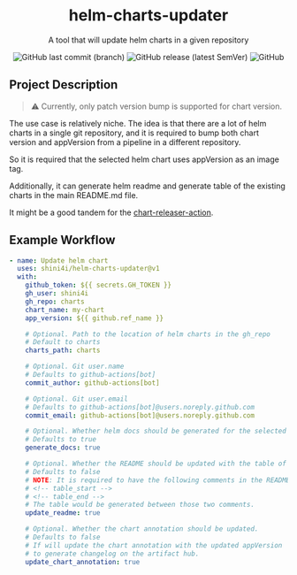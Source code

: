 <div align="center">

# helm-charts-updater

A tool that will update helm charts in a given repository

![GitHub last commit (branch)](https://img.shields.io/github/last-commit/shini4i/helm-charts-updater/main?style=plastic)
![GitHub release (latest SemVer)](https://img.shields.io/github/v/release/shini4i/helm-charts-updater?style=plastic)
![GitHub](https://img.shields.io/github/license/shini4i/helm-charts-updater?style=plastic)

</div>

## Project Description

> :warning: Currently, only patch version bump is supported for chart version.

The use case is relatively niche. The idea is that there are a lot of helm charts in a single git
repository, and it is required to bump both chart version and appVersion from a pipeline in a different repository.

So it is required that the selected helm chart uses appVersion as an image tag.

Additionally, it can generate helm readme and generate table of the existing charts in the main README.md file.

It might be a good tandem for the [chart-releaser-action](https://github.com/helm/chart-releaser-action).

## Example Workflow

```yaml
- name: Update helm chart
  uses: shini4i/helm-charts-updater@v1
  with:
    github_token: ${{ secrets.GH_TOKEN }}
    gh_user: shini4i
    gh_repo: charts
    chart_name: my-chart
    app_version: ${{ github.ref_name }}

    # Optional. Path to the location of helm charts in the gh_repo
    # Default to charts
    charts_path: charts

    # Optional. Git user.name
    # Defaults to github-actions[bot]
    commit_author: github-actions[bot]

    # Optional. Git user.email
    # Defaults to github-actions[bot]@users.noreply.github.com
    commit_email: github-actions[bot]@users.noreply.github.com

    # Optional. Whether helm docs should be generated for the selected chart.
    # Defaults to true
    generate_docs: true

    # Optional. Whether the README should be updated with the table of existing charts.
    # Defaults to false
    # NOTE: It is required to have the following comments in the README.md file:
    # <!-- table_start -->
    # <!-- table_end -->
    # The table would be generated between those two comments.
    update_readme: true

    # Optional. Whether the chart annotation should be updated.
    # Defaults to false
    # If will update the chart annotation with the updated appVersion
    # to generate changelog on the artifact hub.
    update_chart_annotation: true
```

